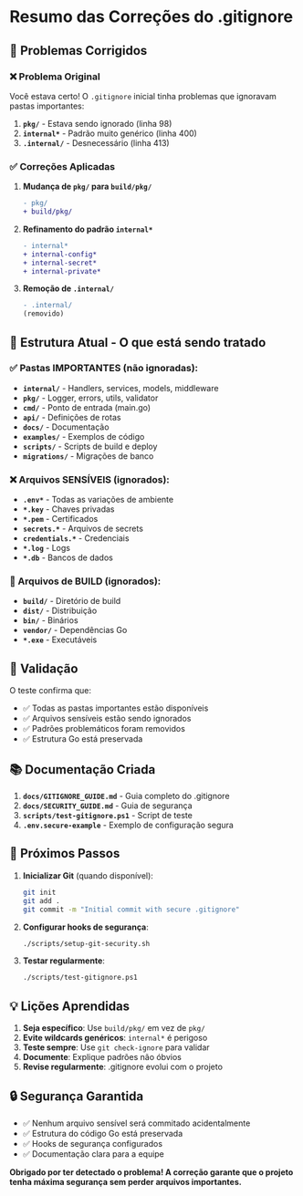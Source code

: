# Resumo das Correções do .gitignore

## 🔧 Problemas Corrigidos

### ❌ Problema Original

Você estava certo! O `.gitignore` inicial tinha problemas que ignoravam pastas importantes:

1. **`pkg/`** - Estava sendo ignorado (linha 98)
2. **`internal*`** - Padrão muito genérico (linha 400)
3. **`.internal/`** - Desnecessário (linha 413)

### ✅ Correções Aplicadas

1. **Mudança de `pkg/` para `build/pkg/`**

   ```diff
   - pkg/
   + build/pkg/
   ```

2. **Refinamento do padrão `internal*`**

   ```diff
   - internal*
   + internal-config*
   + internal-secret*
   + internal-private*
   ```

3. **Remoção de `.internal/`**
   ```diff
   - .internal/
   (removido)
   ```

## 📁 Estrutura Atual - O que está sendo tratado

### ✅ Pastas IMPORTANTES (não ignoradas):

- **`internal/`** - Handlers, services, models, middleware
- **`pkg/`** - Logger, errors, utils, validator
- **`cmd/`** - Ponto de entrada (main.go)
- **`api/`** - Definições de rotas
- **`docs/`** - Documentação
- **`examples/`** - Exemplos de código
- **`scripts/`** - Scripts de build e deploy
- **`migrations/`** - Migrações de banco

### ❌ Arquivos SENSÍVEIS (ignorados):

- **`.env*`** - Todas as variações de ambiente
- **`*.key`** - Chaves privadas
- **`*.pem`** - Certificados
- **`secrets.*`** - Arquivos de secrets
- **`credentials.*`** - Credenciais
- **`*.log`** - Logs
- **`*.db`** - Bancos de dados

### 🔨 Arquivos de BUILD (ignorados):

- **`build/`** - Diretório de build
- **`dist/`** - Distribuição
- **`bin/`** - Binários
- **`vendor/`** - Dependências Go
- **`*.exe`** - Executáveis

## 🧪 Validação

O teste confirma que:

- ✅ Todas as pastas importantes estão disponíveis
- ✅ Arquivos sensíveis estão sendo ignorados
- ✅ Padrões problemáticos foram removidos
- ✅ Estrutura Go está preservada

## 📚 Documentação Criada

1. **`docs/GITIGNORE_GUIDE.md`** - Guia completo do .gitignore
2. **`docs/SECURITY_GUIDE.md`** - Guia de segurança
3. **`scripts/test-gitignore.ps1`** - Script de teste
4. **`.env.secure-example`** - Exemplo de configuração segura

## 🎯 Próximos Passos

1. **Inicializar Git** (quando disponível):

   ```bash
   git init
   git add .
   git commit -m "Initial commit with secure .gitignore"
   ```

2. **Configurar hooks de segurança**:

   ```bash
   ./scripts/setup-git-security.sh
   ```

3. **Testar regularmente**:
   ```bash
   ./scripts/test-gitignore.ps1
   ```

## 💡 Lições Aprendidas

1. **Seja específico**: Use `build/pkg/` em vez de `pkg/`
2. **Evite wildcards genéricos**: `internal*` é perigoso
3. **Teste sempre**: Use `git check-ignore` para validar
4. **Documente**: Explique padrões não óbvios
5. **Revise regularmente**: .gitignore evolui com o projeto

## 🔒 Segurança Garantida

- ✅ Nenhum arquivo sensível será commitado acidentalmente
- ✅ Estrutura do código Go está preservada
- ✅ Hooks de segurança configurados
- ✅ Documentação clara para a equipe

**Obrigado por ter detectado o problema! A correção garante que o projeto tenha máxima segurança sem perder arquivos importantes.**
